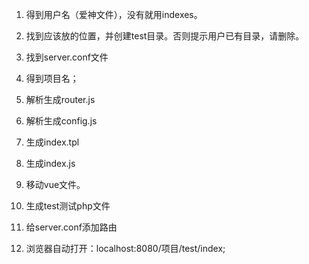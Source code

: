 1. 得到用户名（爱神文件），没有就用indexes。
2. 找到应该放的位置，并创建test目录。否则提示用户已有目录，请删除。
3. 找到server.conf文件
4. 得到项目名；

2. 解析生成router.js
3. 解析生成config.js
4. 生成index.tpl
5. 生成index.js
6. 移动vue文件。
7. 生成test测试php文件
8. 给server.conf添加路由
9. 浏览器自动打开：localhost:8080/项目/test/index;
